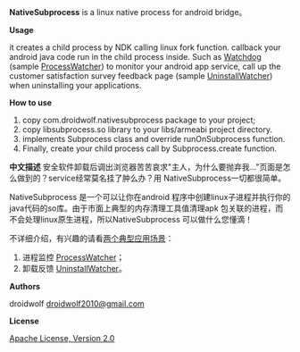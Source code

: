 **NativeSubprocess** is a linux native process for android bridge。

**Usage**

it creates a child process by NDK calling linux fork function. callback your android java code run in the child process inside. Such as [Watchdog](https://github.com/droidwolf/NativeSubprocess/blob/master/src/com/droidwolf/example/WatchDog.java "WatchDog") (sample [ProcessWatcher](https://github.com/droidwolf/NativeSubprocess/blob/master/src/com/droidwolf/example/ProcessWatcher.java "ProcessWatcher")) to monitor your android app service, call up the customer satisfaction survey feedback page (sample [UninstallWatcher](https://github.com/droidwolf/NativeSubprocess/blob/master/src/com/droidwolf/example/UninstallWatcher.java "UninstallWatcher")) when uninstalling your applications.

**How to use**

1. copy com.droidwolf.nativesubprocess package to your project;
2. copy libsubprocess.so library to your  libs/armeabi project directory.
3. implements Subprocess class and  override runOnSubprocess function.
4. Finally, create your child process call by Subprocess.create function.

**中文描述**
安全软件卸载后调出浏览器苦苦哀求"主人，为什么要抛弃我..."页面是怎么做到的？service经常莫名挂了肿么办？用 NativeSubprocess一切都很简单。

NativeSubprocess 是一个可以让你在android 程序中创建linux子进程并执行你的java代码的so库。由于市面上典型的内存清理工具值清理apk 包关联的进程，而不会处理linux原生进程，所以NativeSubprocess 可以做什么您懂滴！

不详细介绍，有兴趣的请看[两个典型应用场景](https://github.com/droidwolf/NativeSubprocess/blob/master/src/com/droidwolf/example/WatchDog.java "WatchDog")：

1. 进程监控   [ProcessWatcher](https://github.com/droidwolf/NativeSubprocess/blob/master/src/com/droidwolf/example/ProcessWatcher.java "ProcessWatcher")；
2. 卸载反馈  [UninstallWatcher](https://github.com/droidwolf/NativeSubprocess/blob/master/src/com/droidwolf/example/UninstallWatcher.java "UninstallWatcher")。

**Authors**

droidwolf [droidwolf2010@gmail.com](mailto:droidwolf2010@gmail.com "droidwolf2010@gmail.com")


**License**

[Apache License, Version 2.0](http://www.apache.org/licenses/LICENSE-2.0 "Apache License, Version 2.0")
